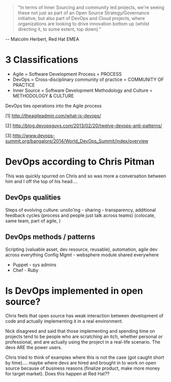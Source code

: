 

>"In terms of Inner Sourcing and community led projects, we're seeing
these not just as part of an Open Source Strategy/Governance initiative,
but also part of DevOps and Cloud projects, where organizations are
looking to drive innovation bottom up (whilst directing it, to some
extent, top down).” 

-- Malcolm Herbert, Red Hat EMEA

# 3 Classifications

* Agile = Software Development Process = PROCESS
* DevOps = Cross-disciplinary community of practice = COMMUNITY OF PRACTICE
* Inner Source = Software Development Methodology and Culture = METHODOLOGY & CULTURE

DevOps ties operations into the Agile process

[1] http://theagileadmin.com/what-is-devops/

[2] http://blog.devopsguys.com/2013/02/20/twelve-devops-anti-patterns/

[3] http://www.devops-summit.org/bangalore/2014/World_DevOps_Summit/index/overview

# DevOps according to Chris Pitman

This was quickly spurred on Chris and so was more a conversation between him and I off the top of his head….

## DevOps qualities
Steps of evolving culture: unsilo’ing - sharing - transparency, additional feedback cycles (process and people just talk across teams) (colocate, same team, part of agile, )

## DevOps methods / patterns
Scripting (valuable asset, dev resource, reusable), automation, agile dev across everything
Config Mgmt - websphere module shared everywhere
 - Puppet - sys admins
 - Chef - Ruby

# Is DevOps implemented in open source?

Chris feels that open source has weak interaction between development of code and actually implementing it in a real environment.

Nick disagreed and said that those implementing and spending time on projects tend to be people who are scratching an itch, whether personal or professional, and are actually using the project in a real-life scenario. The devs ARE the power users.

Chris tried to think of examples where this is not the case (got caught short by time)…. maybe where devs are hired and brought in to work on open source because of business reasons (finalize product, make more money for target market). Does this happen at Red Hat??

